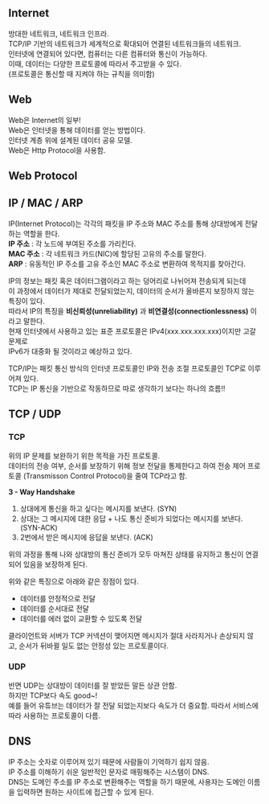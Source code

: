 ## Internet
방대한 네트워크, 네트워크 인프라. \
TCP/IP 기반의 네트워크가 세계적으로 확대되어 연결된 네트워크들의 네트워크. \
인터넷에 연결되어 있다면, 컴퓨터는 다른 컴퓨터와 통신이 가능하다. \
이때, 데이터는 다양한 프로토콜에 따라서 주고받을 수 있다. \
(프로토콜은 통신할 때 지켜야 하는 규칙을 의미함)

## Web
Web은 Internet의 일부! \
Web은 인터넷을 통해 데이터를 얻는 방법이다.\
인터넷 계층 위에 설계된 데이터 공유 모델. \
Web은 Http Protocol을 사용함.

## Web Protocol

## IP / MAC / ARP
IP(Internet Protocol)는 각각의 패킷을 IP 주소와 MAC 주소를 통해 상대방에게 전달하는 역할을 한다. \
**IP 주소** : 각 노드에 부여된 주소를 가리킨다. \
**MAC 주소** : 각 네트워크 카드(NIC)에 할당된 고유의 주소를 말한다. \
**ARP** : 유동적인 IP 주소를 고유 주소인 MAC 주소로 변환하여 목적지를 찾아간다.

IP의 정보는 패킷 혹은 데이터그램이라고 하는 덩어리로 나뉘어져 전송되게 되는데\
이 과정에서 데이터가 제대로 전달되었는지, 데이터의 순서가 올바른지 보장하지 않는 특징이 있다. \
따라서 IP의 특징을 **비신뢰성(unreliability)** 과 **비연결성(connectionlessness)** 이라고 말한다. \
현재 인터넷에서 사용하고 있는 표준 프로토콜은 IPv4(xxx.xxx.xxx.xxx)이지만 고갈 문제로 \
IPv6가 대중화 될 것이라고 예상하고 있다.

TCP/IP는 패킷 통신 방식의 인터넷 프로토콜인 IP와 전송 조절 프로토콜인 TCP로 이루어져 있다. \
TCP는 IP 통신을 기반으로 작동하므로 따로 생각하기 보다는 하나의 흐름!!

## TCP / UDP

### TCP
위의 IP 문제를 보완하기 위한 목적을 가진 프로토콜. \
데이터의 전송 여부, 순서를 보장하기 위해 정보 전달을 통제한다고 하여 전송 제어 프로토콜 (Transmisson Control Protocol)을 줄여 TCP라고 함. 

**3 - Way Handshake**
1. 상대에게 통신을 하고 싶다는 메시지를 보낸다. (SYN)
2. 상대는 그 메시지에 대한 응답 + 나도 통신 준비가 되었다는 메시지를 보낸다. (SYN-ACK)
3. 2번에서 받은 메시지에 응답을 보낸다. (ACK)

위의 과정을 통해 나와 상대방의 통신 준비가 모두 마쳐진 상태를 유지하고 통신이 연결되어 있음을 보장하게 된다.

위와 같은 특징으로 아래와 같은 장점이 있다.
- 데이터를 안정적으로 전달
- 데이터를 순서대로 전달
- 데이터를 에러 없이 교환할 수 있도록 전달

클라이언트와 서버가 TCP 커넥션이 맺어지면 메시지가 절대 사라지거나 손상되지 않고, 순서가 뒤바뀔 일도 없는 안정성 있는 프로토콜이다.

### UDP
반면 UDP는 상대방이 데이터를 잘 받았든 말든 상관 안함. \
하지만 TCP보다 속도 good~! \
예를 들어 유튜브는 데이터가 잘 전달 되었는지보다 속도가 더 중요함. 따라서 서비스에 따라 사용하는 프로토콜이 다름.

## DNS
IP 주소는 숫자로 이루어져 있기 때문에 사람들이 기억하기 쉽지 않음. \
IP 주소를 이해하기 쉬운 일반적인 문자로 매핑해주는 시스템이 DNS. \
DNS는 도메인 주소를 IP 주소로 변환해주는 역할을 하기 때문에, 사용자는 도메인 이름을 입력하면 원하는 사이트에 접근할 수 있게 된다.












